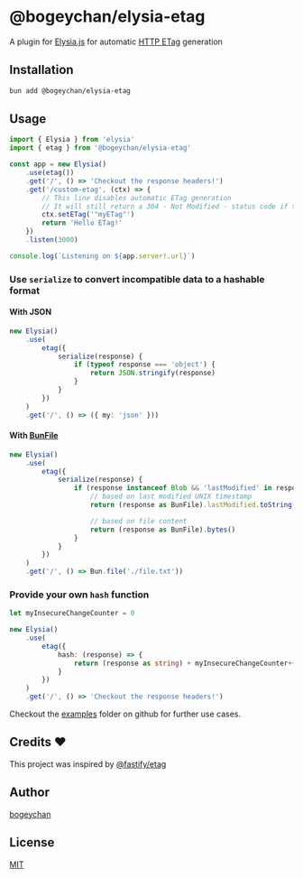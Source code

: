 # @bogeychan/elysia-etag

A plugin for [Elysia.js](https://elysiajs.com) for automatic [HTTP ETag](https://http.dev/etag) generation

## Installation

```bash
bun add @bogeychan/elysia-etag
```

## Usage

```ts
import { Elysia } from 'elysia'
import { etag } from '@bogeychan/elysia-etag'

const app = new Elysia()
	.use(etag())
	.get('/', () => 'Checkout the response headers!')
	.get('/custom-etag', (ctx) => {
		// This line disables automatic ETag generation
		// It will still return a 304 - Not Modified - status code if the ETag matches
		ctx.setETag('"myETag"')
		return 'Hello ETag!'
	})
	.listen(3000)

console.log(`Listening on ${app.server!.url}`)
```

### Use `serialize` to convert incompatible data to a hashable format

#### With JSON

```ts
new Elysia()
	.use(
		etag({
			serialize(response) {
				if (typeof response === 'object') {
					return JSON.stringify(response)
				}
			}
		})
	)
	.get('/', () => ({ my: 'json' }))
```

#### With [BunFile](https://bun.sh/docs/api/file-io)

```ts
new Elysia()
	.use(
		etag({
			serialize(response) {
				if (response instanceof Blob && 'lastModified' in response) {
					// based on last modified UNIX timestamp
					return (response as BunFile).lastModified.toString()

					// based on file content
					return (response as BunFile).bytes()
				}
			}
		})
	)
	.get('/', () => Bun.file('./file.txt'))
```

### Provide your own `hash` function

```ts
let myInsecureChangeCounter = 0

new Elysia()
	.use(
		etag({
			hash: (response) => {
				return (response as string) + myInsecureChangeCounter++
			}
		})
	)
	.get('/', () => 'Checkout the response headers!')
```

Checkout the [examples](./examples) folder on github for further use cases.

## Credits ❤️

This project was inspired by [@fastify/etag](https://www.npmjs.com/package/@fastify/etag)

## Author

[bogeychan](https://github.com/bogeychan)

## License

[MIT](LICENSE)

```

```
